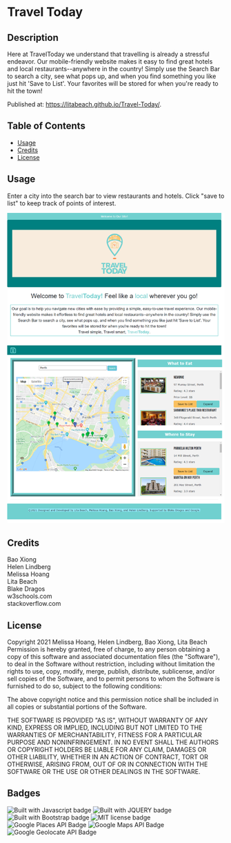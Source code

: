 # Travel Today

## Description 

Here at TravelToday we understand that travelling is already a stressful endeavor. Our mobile-friendly website makes it easy to find great hotels and local restaurants--anywhere in the country! Simply use the Search Bar to search a city, see what pops up, and when you find something you like just hit 'Save to List'. Your favorites will be stored for when you're ready to hit the town!

Published at: https://litabeach.github.io/Travel-Today/.

## Table of Contents

* [Usage](#usage)
* [Credits](#credits)
* [License](#license)


## Usage 

Enter a city into the search bar to view restaurants and hotels.  Click "save to list" to keep track of points of interest.

![Screenshot of map with markers and results of restaurants and hotels in Perth](Assets/Screenshot.png)

## Credits

Bao Xiong <br>
Helen Lindberg <br>
Melissa Hoang <br>
Lita Beach <br>
Blake Dragos<br>
w3schools.com <br>
stackoverflow.com


## License

Copyright 2021 Melissa Hoang, Helen Lindberg, Bao Xiong,  Lita Beach
Permission is hereby granted, free of charge, to any person obtaining a copy of this software and associated documentation files (the "Software"), to deal in the Software without restriction, including without limitation the rights to use, copy, modify, merge, publish, distribute, sublicense, and/or sell copies of the Software, and to permit persons to whom the Software is furnished to do so, subject to the following conditions:

The above copyright notice and this permission notice shall be included in all copies or substantial portions of the Software.

THE SOFTWARE IS PROVIDED "AS IS", WITHOUT WARRANTY OF ANY KIND, EXPRESS OR IMPLIED, INCLUDING BUT NOT LIMITED TO THE WARRANTIES OF MERCHANTABILITY, FITNESS FOR A PARTICULAR PURPOSE AND NONINFRINGEMENT. IN NO EVENT SHALL THE AUTHORS OR COPYRIGHT HOLDERS BE LIABLE FOR ANY CLAIM, DAMAGES OR OTHER LIABILITY, WHETHER IN AN ACTION OF CONTRACT, TORT OR OTHERWISE, ARISING FROM, OUT OF OR IN CONNECTION WITH THE SOFTWARE OR THE USE OR OTHER DEALINGS IN THE SOFTWARE.

## Badges

![Built with Javascript badge](https://img.shields.io/badge/Built_with-Javascript-green)
![Built with JQUERY badge](https://img.shields.io/badge/Built_with-jQuery-orange)
![Built with Bootstrap badge](https://img.shields.io/badge/Built_with-Bootstrap-red)
![MIT license badge](https://img.shields.io/badge/License-MIT-blue)
![Google Places API Badge](https://img.shields.io/badge/API-Google_Places-yellow)
![Google Maps API Badge](https://img.shields.io/badge/API-Google_Maps-purple)
![Google Geolocate API Badge](https://img.shields.io/badge/API-Google_Geolocate-brown)
